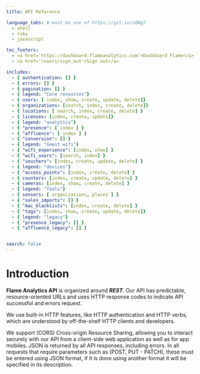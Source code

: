 ```yaml
---
title: API Reference

language_tabs: # must be one of https://git.io/vQNgJ
  - shell
  - ruby
  - javascript

toc_footers:
  - <a href='https://dashboard.flameanalytics.com'>Dashboard Flame</a>
  - <a href='/users/sign_out'>Sign out</a>

includes:
  - { authentication: [] }
  - { errors: [] }
  - { pagination: [] }
  - { legend: "Core resources"}
  - { users: [ index, show, create, update, delete]}
  - { organizations: [search, index, create, delete]}
  - { locations: [ search, index, create, delete] }
  - { licenses: [index, create, update]}
  - { legend: "analytics"}
  - { "presence": [ index ] }
  - { "affluence": [ index ] }
  - { "conversion": [] }
  - { legend: "Guest wifi"}
  - { "wifi_experience": [index, show] }
  - { "wifi_users": [search, index] }
  - { "vouchers": [index, create, update, delete] }
  - { legend: "devices"}
  - { "access_points": [index, create, delete] }
  - { counters: [index, create, update, delete] }
  - { cameras: [index, show, create, delete] }
  - { legend: "Tools"}
  - { sensors: [ organizations, places ] }
  - { "sales_imports": [] }
  - { "mac_blacklists": [index, create, delete] }
  - { "tags": [index, show, create, update, delete]}
  - { legend: "legacy"}
  - { "presence_legacy": [] }
  - { "affluence_legacy": [] }


search: false
---
```


# Introduction

**Flame Analytics API** is organized around **_REST_**. Our API has predictable, resource-oriented URLs and uses HTTP response codes to indicate API successful and errors request.

We use built-in HTTP features, like HTTP authentication and HTTP verbs, which are understood by off-the-shelf HTTP clients and developers.

We support (CORS) Cross-origin Resource Sharing, allowing you to interact securely with our API from a client-side web application as well as for app mobiles. JSON is returned by all API responses, including errors.
In all requests that require parameters such as (POST, PUT - PATCH), these must be entered using JSON format, if it is done using another format it will be specified in its description.